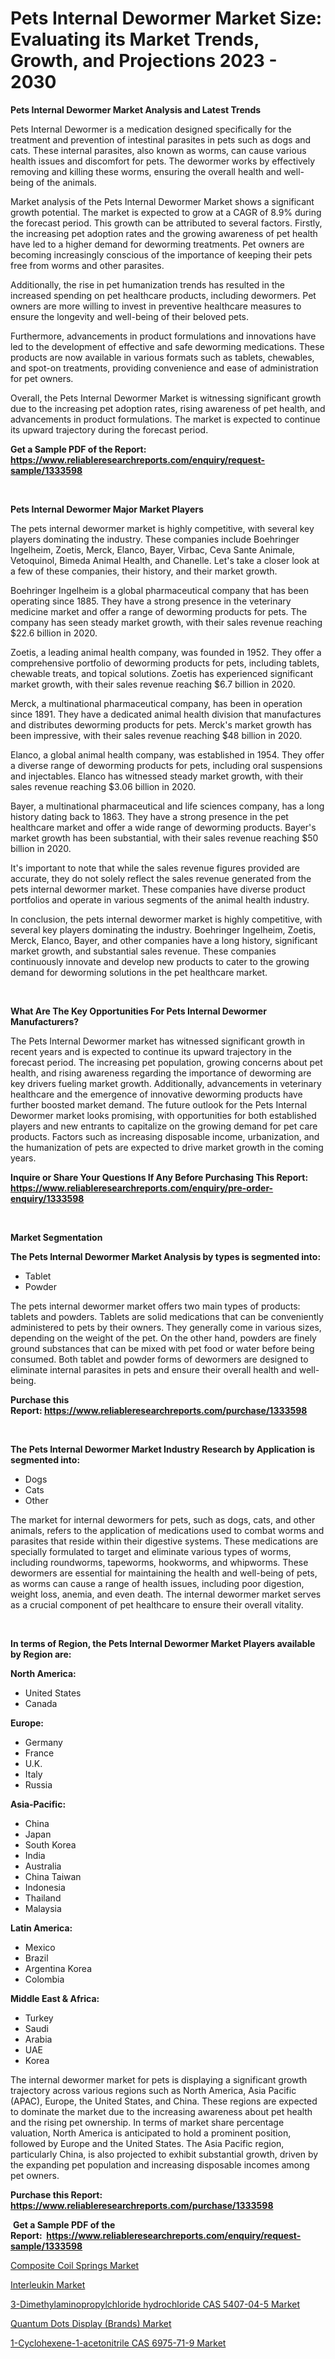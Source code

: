 <p><h1>Pets Internal Dewormer Market Size: Evaluating its Market Trends, Growth, and Projections 2023 - 2030</h1></p><p><strong>Pets Internal Dewormer Market Analysis and Latest Trends</strong></p>
<p><p>Pets Internal Dewormer is a medication designed specifically for the treatment and prevention of intestinal parasites in pets such as dogs and cats. These internal parasites, also known as worms, can cause various health issues and discomfort for pets. The dewormer works by effectively removing and killing these worms, ensuring the overall health and well-being of the animals.</p><p>Market analysis of the Pets Internal Dewormer Market shows a significant growth potential. The market is expected to grow at a CAGR of 8.9% during the forecast period. This growth can be attributed to several factors. Firstly, the increasing pet adoption rates and the growing awareness of pet health have led to a higher demand for deworming treatments. Pet owners are becoming increasingly conscious of the importance of keeping their pets free from worms and other parasites.</p><p>Additionally, the rise in pet humanization trends has resulted in the increased spending on pet healthcare products, including dewormers. Pet owners are more willing to invest in preventive healthcare measures to ensure the longevity and well-being of their beloved pets.</p><p>Furthermore, advancements in product formulations and innovations have led to the development of effective and safe deworming medications. These products are now available in various formats such as tablets, chewables, and spot-on treatments, providing convenience and ease of administration for pet owners.</p><p>Overall, the Pets Internal Dewormer Market is witnessing significant growth due to the increasing pet adoption rates, rising awareness of pet health, and advancements in product formulations. The market is expected to continue its upward trajectory during the forecast period.</p></p>
<p><strong>Get a Sample PDF of the Report:&nbsp; <a href="https://www.reliableresearchreports.com/enquiry/request-sample/1333598">https://www.reliableresearchreports.com/enquiry/request-sample/1333598</a></strong></p>
<p>&nbsp;</p>
<p><strong>Pets Internal Dewormer Major Market Players</strong></p>
<p><p>The pets internal dewormer market is highly competitive, with several key players dominating the industry. These companies include Boehringer Ingelheim, Zoetis, Merck, Elanco, Bayer, Virbac, Ceva Sante Animale, Vetoquinol, Bimeda Animal Health, and Chanelle. Let's take a closer look at a few of these companies, their history, and their market growth.</p><p>Boehringer Ingelheim is a global pharmaceutical company that has been operating since 1885. They have a strong presence in the veterinary medicine market and offer a range of deworming products for pets. The company has seen steady market growth, with their sales revenue reaching $22.6 billion in 2020.</p><p>Zoetis, a leading animal health company, was founded in 1952. They offer a comprehensive portfolio of deworming products for pets, including tablets, chewable treats, and topical solutions. Zoetis has experienced significant market growth, with their sales revenue reaching $6.7 billion in 2020.</p><p>Merck, a multinational pharmaceutical company, has been in operation since 1891. They have a dedicated animal health division that manufactures and distributes deworming products for pets. Merck's market growth has been impressive, with their sales revenue reaching $48 billion in 2020.</p><p>Elanco, a global animal health company, was established in 1954. They offer a diverse range of deworming products for pets, including oral suspensions and injectables. Elanco has witnessed steady market growth, with their sales revenue reaching $3.06 billion in 2020.</p><p>Bayer, a multinational pharmaceutical and life sciences company, has a long history dating back to 1863. They have a strong presence in the pet healthcare market and offer a wide range of deworming products. Bayer's market growth has been substantial, with their sales revenue reaching $50 billion in 2020.</p><p>It's important to note that while the sales revenue figures provided are accurate, they do not solely reflect the sales revenue generated from the pets internal dewormer market. These companies have diverse product portfolios and operate in various segments of the animal health industry.</p><p>In conclusion, the pets internal dewormer market is highly competitive, with several key players dominating the industry. Boehringer Ingelheim, Zoetis, Merck, Elanco, Bayer, and other companies have a long history, significant market growth, and substantial sales revenue. These companies continuously innovate and develop new products to cater to the growing demand for deworming solutions in the pet healthcare market.</p></p>
<p>&nbsp;</p>
<p><strong>What Are The Key Opportunities For Pets Internal Dewormer Manufacturers?</strong></p>
<p><p>The Pets Internal Dewormer market has witnessed significant growth in recent years and is expected to continue its upward trajectory in the forecast period. The increasing pet population, growing concerns about pet health, and rising awareness regarding the importance of deworming are key drivers fueling market growth. Additionally, advancements in veterinary healthcare and the emergence of innovative deworming products have further boosted market demand. The future outlook for the Pets Internal Dewormer market looks promising, with opportunities for both established players and new entrants to capitalize on the growing demand for pet care products. Factors such as increasing disposable income, urbanization, and the humanization of pets are expected to drive market growth in the coming years.</p></p>
<p><strong>Inquire or Share Your Questions If Any Before Purchasing This Report: <a href="https://www.reliableresearchreports.com/enquiry/pre-order-enquiry/1333598">https://www.reliableresearchreports.com/enquiry/pre-order-enquiry/1333598</a></strong></p>
<p>&nbsp;</p>
<p><strong>Market Segmentation</strong></p>
<p><strong>The Pets Internal Dewormer Market Analysis by types is segmented into:</strong></p>
<p><ul><li>Tablet</li><li>Powder</li></ul></p>
<p><p>The pets internal dewormer market offers two main types of products: tablets and powders. Tablets are solid medications that can be conveniently administered to pets by their owners. They generally come in various sizes, depending on the weight of the pet. On the other hand, powders are finely ground substances that can be mixed with pet food or water before being consumed. Both tablet and powder forms of dewormers are designed to eliminate internal parasites in pets and ensure their overall health and well-being.</p></p>
<p><strong>Purchase this Report:&nbsp;<a href="https://www.reliableresearchreports.com/purchase/1333598">https://www.reliableresearchreports.com/purchase/1333598</a></strong></p>
<p>&nbsp;</p>
<p><strong>The Pets Internal Dewormer Market Industry Research by Application is segmented into:</strong></p>
<p><ul><li>Dogs</li><li>Cats</li><li>Other</li></ul></p>
<p><p>The market for internal dewormers for pets, such as dogs, cats, and other animals, refers to the application of medications used to combat worms and parasites that reside within their digestive systems. These medications are specially formulated to target and eliminate various types of worms, including roundworms, tapeworms, hookworms, and whipworms. These dewormers are essential for maintaining the health and well-being of pets, as worms can cause a range of health issues, including poor digestion, weight loss, anemia, and even death. The internal dewormer market serves as a crucial component of pet healthcare to ensure their overall vitality.</p></p>
<p>&nbsp;</p>
<p><strong>In terms of Region, the Pets Internal Dewormer Market Players available by Region are:</strong></p>
<p>
    <p> <strong> North America: </strong>
        <ul>
            <li>United States</li>
            <li>Canada</li>
        </ul>
        </p> 
    <p> <strong> Europe: </strong>
        <ul>
            <li>Germany</li>
            <li>France</li>
            <li>U.K.</li>
            <li>Italy</li>
            <li>Russia</li>
        </ul>
        </p> 
    <p> <strong> Asia-Pacific: </strong>
        <ul>
            <li>China</li>
            <li>Japan</li>
            <li>South Korea</li>
            <li>India</li>
            <li>Australia</li>
            <li>China Taiwan</li>
            <li>Indonesia</li>
            <li>Thailand</li>
            <li>Malaysia</li>
        </ul>
        </p> 
    <p> <strong> Latin America: </strong>
        <ul>
            <li>Mexico</li>
            <li>Brazil</li>
            <li>Argentina Korea</li>
            <li>Colombia</li>
        </ul>
        </p> 
    <p> <strong> Middle East & Africa: </strong>
        <ul>
            <li>Turkey</li>
            <li>Saudi</li>
            <li>Arabia</li>
            <li>UAE</li>
            <li>Korea</li>
        </ul>
    </p>
    </p>
<p><p>The internal dewormer market for pets is displaying a significant growth trajectory across various regions such as North America, Asia Pacific (APAC), Europe, the United States, and China. These regions are expected to dominate the market due to the increasing awareness about pet health and the rising pet ownership. In terms of market share percentage valuation, North America is anticipated to hold a prominent position, followed by Europe and the United States. The Asia Pacific region, particularly China, is also projected to exhibit substantial growth, driven by the expanding pet population and increasing disposable incomes among pet owners.</p></p>
<p><strong>Purchase this Report: <a href="https://www.reliableresearchreports.com/purchase/1333598">https://www.reliableresearchreports.com/purchase/1333598</a></strong></p>
<p>&nbsp;<strong>Get a Sample PDF of the Report:&nbsp;&nbsp;<a href="https://www.reliableresearchreports.com/enquiry/request-sample/1333598">https://www.reliableresearchreports.com/enquiry/request-sample/1333598</a></strong></p>
<p><strong></strong></p>
<p><p><a href="https://medium.com/@hesterorn1944/composite-coil-springs-market-size-growth-forecast-2023-2030-250294ac51ce">Composite Coil Springs Market</a></p><p><a href="https://medium.com/@tommiefadel2023/interleukin-nbsp-market-focuses-on-market-share-size-and-projected-forecast-till-2030-7fbb2690fc51">Interleukin Market</a></p><p><a href="https://www.linkedin.com/pulse/3-dimethylaminopropylchloride-hydrochloride-cas-5407-04-5-market/">3-Dimethylaminopropylchloride hydrochloride CAS 5407-04-5 Market</a></p><p><a href="https://www.linkedin.com/pulse/quantum-dots-display-brands-market-size-share-global-analysis-cly1e/">Quantum Dots Display (Brands) Market</a></p><p><a href="https://www.linkedin.com/pulse/decoding-1-cyclohexene-1-acetonitrile-cas-6975-71-9-market-deep/">1-Cyclohexene-1-acetonitrile CAS 6975-71-9 Market</a></p></p>